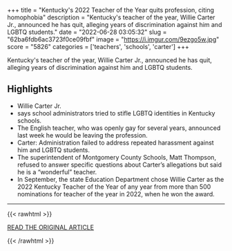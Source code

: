 +++
title = "Kentucky's 2022 Teacher of the Year quits profession, citing homophobia"
description = "Kentucky's teacher of the year, Willie Carter Jr., announced he has quit, alleging years of discrimination against him and LGBTQ students."
date = "2022-06-28 03:05:32"
slug = "62ba6fdb6ac3723f0ce09fbf"
image = "https://i.imgur.com/9ezgo5w.jpg"
score = "5826"
categories = ['teachers', 'schools', 'carter']
+++

Kentucky's teacher of the year, Willie Carter Jr., announced he has quit, alleging years of discrimination against him and LGBTQ students.

## Highlights

- Willie Carter Jr.
- says school administrators tried to stifle LGBTQ identities in Kentucky schools.
- The English teacher, who was openly gay for several years, announced last week he would be leaving the profession.
- Carter: Administration failed to address repeated harassment against him and LGBTQ students.
- The superintendent of Montgomery County Schools, Matt Thompson, refused to answer specific questions about Carter’s allegations but said he is a “wonderful” teacher.
- In September, the state Education Department chose Willie Carter as the 2022 Kentucky Teacher of the Year of any year from more than 500 nominations for teacher of the year in 2022, when he won the award.

---

{{< rawhtml >}}
  <p class="article-category">
    <a target="_blank" href="https://www.nbcnews.com/nbc-out/out-news/kentuckys-2022-teacher-year-quits-profession-citing-homophobia-rcna35224">READ THE ORIGINAL ARTICLE</a>
  </p>
{{< /rawhtml >}}
